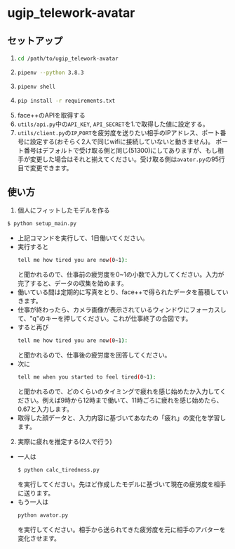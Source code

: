 # ugip_telework-avatar

## セットアップ
1. 
    ```bash
    cd /path/to/ugip_telework-avatar
    ```
2.  
    ```bash
    pipenv --python 3.8.3
    ```
3. 
    ```bash
    pipenv shell
    ```
4. 
    ```bash
    pip install -r requirements.txt
    ```
5. face++のAPIを取得する
6. `utils/api.py`中の`API_KEY`, `API_SECRET`を1.で取得した値に設定する。
7.  `utils/client.py`の`IP`,`PORT`を疲労度を送りたい相手のIPアドレス、ポート番号に設定する(おそらく2人で同じwifiに接続していないと動きません)。
ポート番号はデフォルトで受け取る側と同じ(51300)にしてありますが、もし相手が変更した場合はそれと揃えてください。受け取る側は`avator.py`の95行目で変更できます。

## 使い方
1. 個人にフィットしたモデルを作る
  ```bash
  $ python setup_main.py
  ```
  - 上記コマンドを実行して、1日働いてください。
  - 実行すると
    ```bash
    tell me how tired you are now(0~1):
    ```
    と聞かれるので、仕事前の疲労度を0~1の小数で入力してください。入力が完了すると、データの収集を始めます。
  - 働いている間は定期的に写真をとり、face++で得られたデータを蓄積していきます。
  - 仕事が終わったら、カメラ画像が表示されているウィンドウにフォーカスして、"q"のキーを押してください。これが仕事終了の合図です。
  - すると再び
    ```bash
    tell me how tired you are now(0~1):
    ```
    と聞かれるので、仕事後の疲労度を回答してください。
  - 次に
    ```bash
    tell me when you started to feel tired(0~1): 
    ```
    と聞かれるので、どのくらいのタイミングで疲れを感じ始めたか入力してください。例えば9時から12時まで働いて、11時ごろに疲れを感じ始めたら、0.67と入力します。
  - 取得した顔データと、入力内容に基づいてあなたの「疲れ」の変化を学習します。

2. 実際に疲れを推定する(2人で行う)
  - 一人は
    ```bash
    $ python calc_tiredness.py
    ```
    を実行してください。先ほど作成したモデルに基づいて現在の疲労度を相手に送ります。
  - もう一人は
    ```bash
    python avator.py
    ```
    を実行してください。相手から送られてきた疲労度を元に相手のアバターを変化させます。
<!-- 3. transfer data(less important)
  - socket(TCP/IP) communication  


4. visualize tiredness/current working condition
  - sticky notes(windows)
  - tkinter(python module)
  - modify desktop goose(if possible) -->
